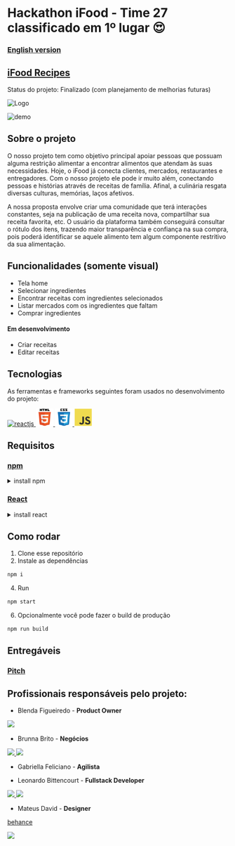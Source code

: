 # Hackathon iFood - Time 27 classificado em 1º lugar :heart_eyes:

### [English version](./README.md)

## [iFood Recipes](https://ifood-recipes.vercel.app/)

Status do projeto: Finalizado (com planejamento de melhorias futuras)

![Logo](https://user-images.githubusercontent.com/85591297/157079408-8e621c6e-4e43-4414-9ed4-bbb4e5433aa5.png)

![demo](https://user-images.githubusercontent.com/85591297/154848768-20680b8d-0765-46f5-bbbe-4371a6bf2046.gif)

## Sobre o projeto

O nosso projeto tem como objetivo principal apoiar pessoas que possuam alguma restrição alimentar a encontrar alimentos que atendam às suas necessidades. Hoje, o iFood já conecta clientes, mercados, restaurantes e entregadores. Com o nosso projeto ele pode ir muito além, conectando pessoas e histórias através de receitas de família. Afinal, a culinária resgata diversas culturas, memórias, laços afetivos.

A nossa proposta envolve criar uma comunidade que terá interações constantes, seja na publicação de uma receita nova, compartilhar sua receita favorita, etc. O usuário da plataforma também conseguirá consultar o rótulo dos itens, trazendo maior transparência e confiança na sua compra, pois poderá identificar se aquele alimento tem algum componente restritivo da sua alimentação.

## Funcionalidades (somente visual)

- Tela home
- Selecionar ingredientes
- Encontrar receitas com ingredientes selecionados
- Listar mercados com os ingredientes que faltam
- Comprar ingredientes

#### Em desenvolvimento

- Criar receitas
- Editar receitas

## Tecnologias

As ferramentas e frameworks seguintes foram usados no desenvolvimento do projeto:

<a title="React" href="https://pt-br.reactjs.org/" target="_blank" rel="noreferrer"> 
    <img src="https://upload.wikimedia.org/wikipedia/commons/a/a7/React-icon.svg" alt="reactjs" width="40" height="40"/> 
</a>
<a title="HTML" href="https://www.w3.org/html/" target="_blank" rel="noreferrer"> 
    <img src="https://raw.githubusercontent.com/devicons/devicon/master/icons/html5/html5-original-wordmark.svg" alt="html5" width="40" height="40"/> 
</a>
<a title="CSS" href="https://www.w3schools.com/css/" target="_blank" rel="noreferrer"> 
    <img src="https://raw.githubusercontent.com/devicons/devicon/master/icons/css3/css3-original-wordmark.svg" alt="css3" width="40" height="40"/> 
</a>
<a title="JavaScript" href="https://developer.mozilla.org/en-US/docs/Web/JavaScript" target="_blank" rel="noreferrer"> 
    <img src="https://raw.githubusercontent.com/devicons/devicon/master/icons/javascript/javascript-original.svg" alt="javascript" width="40" height="40"/> 
</a>

## Requisitos

### [npm](https://www.npmjs.com/)

<details>
    <summary>install npm</summary>

```bash
## Rode esse comando
wget -qO- <https://raw.githubusercontent.com/nvm-sh/nvm/v0.38.0/install.sh> | bash

## Ou esse
wget -qO- https://raw.githubusercontent.com/nvm-sh/nvm/v0.38.0/install.sh | bash

# Feche e abra o terminal
nvm install --lts
nvm use --lts
# Verifique a versão do node
node --version # Must show v14.16.1
# Verifique a versão do npm
npm -v
```

</details>

### [React](https://pt-br.reactjs.org/)

<details>
    <summary>install react</summary>

```bash
npm i -g create-react-app
```

</details>

## Como rodar

1. Clone esse repositório
2. Instale as dependências

```bash
npm i
```

4. Run

```bash
npm start
```

6. Opcionalmente você pode fazer o build de produção

```bash
npm run build
```

## Entregáveis

### [Pitch](https://www.youtube.com/embed/8vrEETVBIeE)

## Profissionais responsáveis pelo projeto:

- Blenda Figueiredo - **Product Owner**

<a href="https://www.linkedin.com/in/blenda-figueiredo/" target="_blank">
<img src="https://img.shields.io/badge/-LinkedIn-%230077B5?style=for-the-badge&logo=linkedin&logoColor=white" target="_blank">
</a>

- Brunna Brito - **Negócios**

<a href="https://github.com/brunnabrito" target="_blank">
<img src="https://img.shields.io/badge/GitHub-100000?style=for-the-badge&logo=github&logoColor=white" target="_blank"> 
<a href="https://www.linkedin.com/in/brunna-brito/" target="_blank">
<img src="https://img.shields.io/badge/-LinkedIn-%230077B5?style=for-the-badge&logo=linkedin&logoColor=white" target="_blank">
</a>

- Gabriella Feliciano - **Agilista**

- Leonardo Bittencourt - **Fullstack Developer**

<a href="https://github.com/leonardo-otero390" target="_blank">
<img src="https://img.shields.io/badge/GitHub-100000?style=for-the-badge&logo=github&logoColor=white" target="_blank"> 
<a href="www.linkedin.com/in/leonardo-otero390" target="_blank">
<img src="https://img.shields.io/badge/-LinkedIn-%230077B5?style=for-the-badge&logo=linkedin&logoColor=white" target="_blank">
</a>

- Mateus David - **Designer**

<a href="https://www.behance.net/gallery/131255655/raisebit-visual-identity-and-website" target="_blank">behance</a>

<a href="https://www.linkedin.com/in/mateusdavid/" target="_blank">
<img src="https://img.shields.io/badge/-LinkedIn-%230077B5?style=for-the-badge&logo=linkedin&logoColor=white" target="_blank">
</a>

